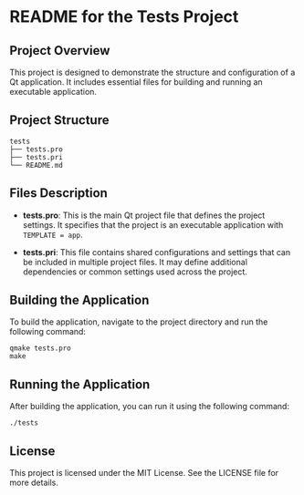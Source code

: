 # README for the Tests Project

## Project Overview
This project is designed to demonstrate the structure and configuration of a Qt application. It includes essential files for building and running an executable application.

## Project Structure
```
tests
├── tests.pro
├── tests.pri
└── README.md
```

## Files Description
- **tests.pro**: This is the main Qt project file that defines the project settings. It specifies that the project is an executable application with `TEMPLATE = app`.
  
- **tests.pri**: This file contains shared configurations and settings that can be included in multiple project files. It may define additional dependencies or common settings used across the project.

## Building the Application
To build the application, navigate to the project directory and run the following command:

```
qmake tests.pro
make
```

## Running the Application
After building the application, you can run it using the following command:

```
./tests
```

## License
This project is licensed under the MIT License. See the LICENSE file for more details.